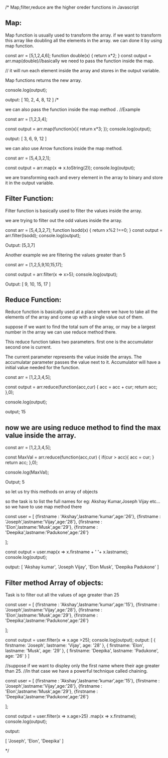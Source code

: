 /*
Map,filter,reduce are the higher oreder functions in Javascript

## Map:

Map function is usually used to transform the array.
if we want to transform this array like doubling all the elements in the array.
we can done it by using map function.

const arr = [5,1,2,4,6];
function double(x)
{
    return x*2;
}
const output = arr.map(double)//basically we need to pass the function inside the map.

// it will run each element inside the array and stores in the output variable.

Map functions returns the new array.

console.log(output);

output:
[ 10, 2, 4, 8, 12 ]
/*

we can also pass the function inside the map method .
//Example

const arr = [1,2,3,4];

const output = arr.map(function(x){
    return x*3;
});
console.log(output);

output:
[ 3, 6, 9, 12 ]

we can also use Arrow functions inside the map method.

const arr = [5,4,3,2,1];

const output = arr.map(x => x.toString(2));
console.log(output);

we are transforming each and every element in the array to binary
and store it in the output variable.

## Filter Function:

Filter function is basically used to filter the values inside the array.

we are trying to filter out the odd values inside the array.

const arr = [5,4,3,2,7]; 
function Isodd(x)
{
    return x%2 !==0;
}
const output = arr.filter(Isodd);
console.log(output);

Output:
[5,3,7]

Another example we are filtering the values greater than 5

const arr = [1,2,5,9,10,15,17];

const output = arr.filter(x => x>5);
console.log(output);

Output:
[ 9, 10, 15, 17 ]

## Reduce Function:

Reduce function is basically used at a place where we have to take all the
elements of the array and come up with a single value out of them.

suppose if we want to find the total sum of the array, or may be a largest
number in the array we can use reduce method there.

This reduce function takes two parameters.
first one is the accumulator
second one is current.

The current parameter represents the value inside the arrays.
The accumulatar parameter passes the value next to it.
Accumulator will have a initial value needed for the function.

const arr = [1,2,3,4,5];

const output = arr.reduce(function(acc,cur)
{
 acc = acc + cur;
 return acc;
},0);

console.log(output);

output;
15

## now we are using reduce method to find the max value inside the array.

const arr = [1,2,3,4,5];

const MaxVal = arr.reduce(function(acc,cur)
{
    if(cur > acc){
        acc = cur;
    }
    return acc;
},0);

console.log(MaxVal);

Output;
5

so let us try this methods on array of objects 

so the task is to list the full names 
for eg: Akshay Kumar,Joseph Vijay etc...
so we have to use map method there


const user = [
    {firstname : 'Akshay',lastname:'kumar',age:'26'},
    {firstname : 'Joseph',lastname:'Vijay',age:'28'},
    {firstname : 'Elon',lastname:'Musk',age:'29'},
    {firstname : 'Deepika',lastname:'Padukone',age:'26'}

];

const output = user.map(x => x.firstname + ' '+ x.lastname);
console.log(output);

output:
[ 'Akshay kumar', 'Joseph Vijay', 'Elon Musk', 'Deepika Padukone' ]

## Filter method Array of objects:

Task is to filter out all the values of age greater than 25

const user = [
    {firstname : 'Akshay',lastname:'kumar',age:'15'},
    {firstname : 'Joseph',lastname:'Vijay',age:'28'},
    {firstname : 'Elon',lastname:'Musk',age:'29'},
    {firstname : 'Deepika',lastname:'Padukone',age:'26'}

];

const output = user.filter(x => x.age >25);
console.log(output);
output:
[
    { firstname: 'Joseph', lastname: 'Vijay', age: '28' },
    { firstname: 'Elon', lastname: 'Musk', age: '29' },
    { firstname: 'Deepika', lastname: 'Padukone', age: '26' }
]

//suppose if we want to displey only the first name where their age greater than 25.
//In that case we have a powerful technique called chaining.



const user = [
    {firstname : 'Akshay',lastname:'kumar',age:'15'},
    {firstname : 'Joseph',lastname:'Vijay',age:'28'},
    {firstname : 'Elon',lastname:'Musk',age:'29'},
    {firstname : 'Deepika',lastname:'Padukone',age:'26'}

];

const output = user.filter(x => x.age>25)
                .map(x => x.firstname);
console.log(output);

output:

[ 'Joseph', 'Elon', 'Deepika' ]

*/

